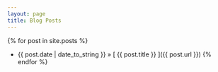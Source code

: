 ```yaml
---
layout: page
title: Blog Posts
---
```


{% for post in site.posts %}
  * {{ post.date | date_to_string }} &raquo; [ {{ post.title }} ]({{ post.url }})
  {% endfor %}
